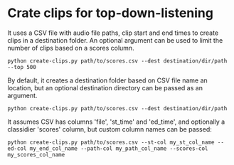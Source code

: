 # Crate clips for top-down-listening

It uses a CSV file with audio file paths, clip start and end times to create clips in a destination folder. An optional argument can be used to limit the number of clips based on a scores column.

```
python create-clips.py path/to/scores.csv --dest destination/dir/path --top 500
```

By default, it creates a destination folder based on CSV file name an location, but an optional destination directory can be passed as an argument.

```
python create-clips.py path/to/scores.csv --dest destination/dir/path
```

It assumes CSV has columns 'file', 'st_time' and 'ed_time', and optionally a classidier 'scores' column, but custom column names can be passed:

```
python create-clips.py path/to/scores.csv --st-col my_st_col_name --ed-col my_end_col_name --path-col my_path_col_name --scores-col my_scores_col_name
```
